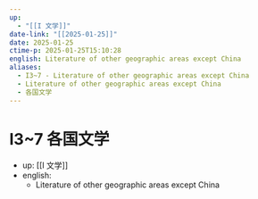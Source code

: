 ```yaml
---
up:
  - "[[I 文学]]"
date-link: "[[2025-01-25]]"
date: 2025-01-25
ctime-p: 2025-01-25T15:10:28
english: Literature of other geographic areas except China
aliases:
  - I3~7 - Literature of other geographic areas except China
  - Literature of other geographic areas except China
  - 各国文学
---
```


# I3~7 各国文学

- up: [[I 文学]]
- english:
	- Literature of other geographic areas except China
